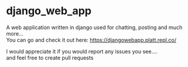# django_web_app
A web application written in django used for chatting, posting and much more...<br/>
You can go and check it out here: https://djangowebapp.platt.repl.co/

I would appreciate it if you would report any issues you see....<br/>
and feel free to create pull requests
